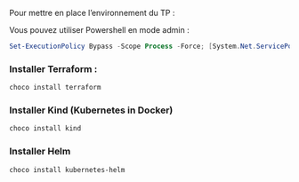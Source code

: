Pour mettre en place l’environnement du TP :

Vous pouvez utiliser Powershell en mode admin :

```powershell
Set-ExecutionPolicy Bypass -Scope Process -Force; [System.Net.ServicePointManager]::SecurityProtocol = [System.Net.ServicePointManager]::SecurityProtocol -bor 3072; iex ((New-Object System.Net.WebClient).DownloadString(''))
```

### Installer Terraform :

```bash
choco install terraform
```

### Installer Kind (Kubernetes in Docker)

```bash
choco install kind
```

### Installer Helm

```bash
choco install kubernetes-helm
```
